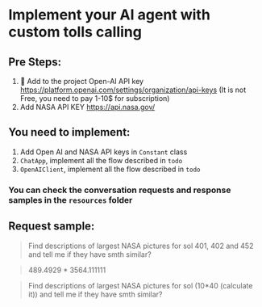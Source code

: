 # Implement your AI agent with custom tolls calling

## Pre Steps:
1. 🔑 Add to the project Open-AI API key https://platform.openai.com/settings/organization/api-keys (It is not Free, you
   need to pay 1-10$ for subscription)
2. Add NASA API KEY https://api.nasa.gov/

## You need to implement:
1. Add Open AI and NASA API keys in `Constant` class
2. `ChatApp`, implement all the flow described in `todo`
3. `OpenAIClient`, implement all the flow described in `todo`

### You can check the conversation requests and response samples in the `resources` folder


## Request sample:
> Find descriptions of largest NASA pictures for sol 401, 402 and 452 and tell me if they have smth similar?

> 489.4929 * 3564.111111

> Find descriptions of largest NASA pictures for sol (10*40 (calculate it)) and tell me if they have smth similar?
